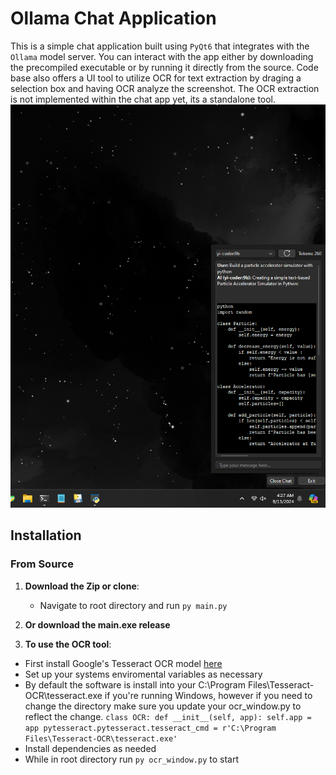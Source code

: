 # Ollama Chat Application

This is a simple chat application built using `PyQt6` that integrates with the `Ollama` model server. You can interact with the app either by downloading the precompiled executable or by running it directly from the source. Code base also offers a UI tool to utilize OCR for text extraction by draging a selection box and having OCR analyze the screenshot. The OCR extraction is not implemented within the chat app yet, its a standalone tool.
![Chat Application Interface](./screenshot.png)
## Installation

### From Source

1. **Download the Zip or clone**: 
   - Navigate to root directory and run ```py main.py```

2. **Or download the main.exe release**

3. **To use the OCR tool**:
  - First install Google's Tesseract OCR model [here](https://github.com/tesseract-ocr/tesseract)
  - Set up your systems enviromental variables as necessary
  - By default the software is install into your C:\Program Files\Tesseract-OCR\tesseract.exe if you're running Windows, however if you need to change the directory make sure you update your ocr_window.py to reflect the change. ```class OCR:
    def __init__(self, app):
        self.app = app
        pytesseract.pytesseract.tesseract_cmd = r'C:\Program Files\Tesseract-OCR\tesseract.exe'```
  - Install dependencies as needed
  - While in root directory run ```py ocr_window.py``` to start
